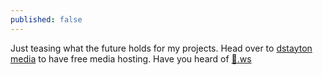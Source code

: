 ```yaml
---
published: false
---
```


Just teasing what the future holds for my projects. Head over to [dstayton media](http://media.dstayton.pl) to have free media hosting. Have you heard of [🚫.ws](http://🚫.ws) 
